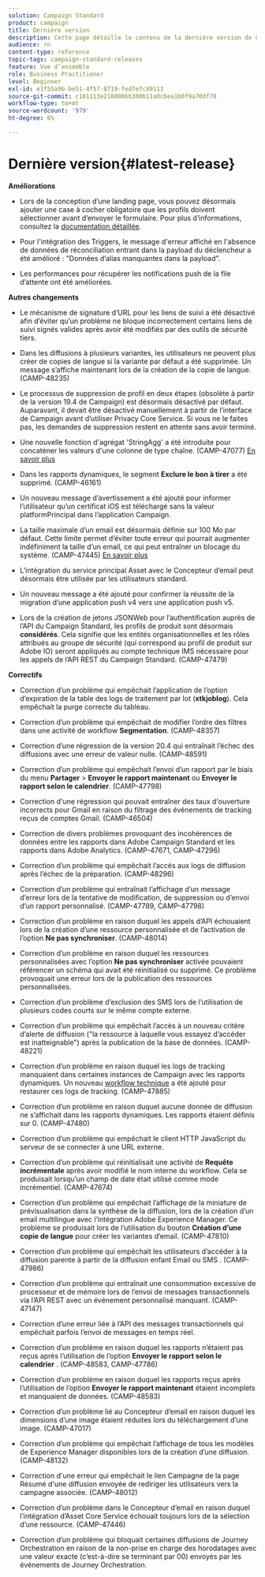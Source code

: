 ```yaml
---
solution: Campaign Standard
product: campaign
title: Dernière version
description: Cette page détaille le contenu de la dernière version de Campaign Standard
audience: rn
content-type: reference
topic-tags: campaign-standard-releases
feature: Vue d’ensemble
role: Business Practitioner
level: Beginner
exl-id: e1f55a9b-be51-4f57-8719-fed7efc89113
source-git-commit: c101113e2180006b300611a0cbea1b0f9a70df70
workflow-type: tm+mt
source-wordcount: '979'
ht-degree: 6%

---
```


# Dernière version{#latest-release}


**Améliorations**

* Lors de la conception d’une landing page, vous pouvez désormais ajouter une case à cocher obligatoire que les profils doivent sélectionner avant d’envoyer le formulaire. Pour plus d’informations, consultez la [documentation détaillée](../../channels/using/managing-landing-page-form-data.md#agreement-checkbox).

* Pour l&#39;intégration des Triggers, le message d&#39;erreur affiché en l&#39;absence de données de réconciliation entrant dans la payload du déclencheur a été amélioré : &quot;Données d’alias manquantes dans la payload&quot;.

* Les performances pour récupérer les notifications push de la file d’attente ont été améliorées.

**Autres changements**

* Le mécanisme de signature d’URL pour les liens de suivi a été désactivé afin d’éviter qu’un problème ne bloque incorrectement certains liens de suivi signés valides après avoir été modifiés par des outils de sécurité tiers.

* Dans les diffusions à plusieurs variantes, les utilisateurs ne peuvent plus créer de copies de langue si la variante par défaut a été supprimée. Un message s’affiche maintenant lors de la création de la copie de langue. (CAMP-48235)

* Le processus de suppression de profil en deux étapes (obsolète à partir de la version 19.4 de Campaign) est désormais désactivé par défaut. Auparavant, il devait être désactivé manuellement à partir de l’interface de Campaign avant d’utiliser Privacy Core Service. Si vous ne le faites pas, les demandes de suppression restent en attente sans avoir terminé.

* Une nouvelle fonction d&#39;agrégat &#39;StringAgg&#39; a été introduite pour concaténer les valeurs d&#39;une colonne de type chaîne. (CAMP-47077) [En savoir plus](../../automating/using/list-of-functions.md#aggregates)

* Dans les rapports dynamiques, le segment **Exclure le bon à tirer** a été supprimé. (CAMP-46161)

* Un nouveau message d’avertissement a été ajouté pour informer l’utilisateur qu’un certificat iOS est téléchargé sans la valeur platformPrincipal dans l’application Campaign.

* La taille maximale d’un email est désormais définie sur 100 Mo par défaut. Cette limite permet d’éviter toute erreur qui pourrait augmenter indéfiniment la taille d’un email, ce qui peut entraîner un blocage du système. (CAMP-47445) [En savoir plus](../../sending/using/design-and-personalize.md#email-size)

* L’intégration du service principal Asset avec le Concepteur d’email peut désormais être utilisée par les utilisateurs standard.

* Un nouveau message a été ajouté pour confirmer la réussite de la migration d’une application push v4 vers une application push v5.

* Lors de la création de jetons JSONWeb pour l’authentification auprès de l’API du Campaign Standard, les profils de produit sont désormais **considérés**. Cela signifie que les entités organisationnelles et les rôles attribués au groupe de sécurité (qui correspond au profil de produit sur Adobe IO) seront appliqués au compte technique IMS nécessaire pour les appels de l’API REST du Campaign Standard. (CAMP-47479)

**Correctifs**

* Correction d’un problème qui empêchait l’application de l’option d’expiration de la table des logs de traitement par lot (**xtkjoblog**). Cela empêchait la purge correcte du tableau.

* Correction d’un problème qui empêchait de modifier l’ordre des filtres dans une activité de workflow **Segmentation**. (CAMP-48357)

* Correction d’une régression de la version 20.4 qui entraînait l’échec des diffusions avec une erreur de valeur nulle. (CAMP-48591)

* Correction d’un problème qui empêchait l’envoi d’un rapport par le biais du menu **Partager** > **Envoyer le rapport maintenant** ou **Envoyer le rapport selon le calendrier**. (CAMP-47798)

* Correction d&#39;une régression qui pouvait entraîner des taux d&#39;ouverture incorrects pour Gmail en raison du filtrage des événements de tracking reçus de comptes Gmail. (CAMP-46504)

* Correction de divers problèmes provoquant des incohérences de données entre les rapports dans Adobe Campaign Standard et les rapports dans Adobe Analytics. (CAMP-47671, CAMP-47296)

* Correction d’un problème qui empêchait l’accès aux logs de diffusion après l’échec de la préparation. (CAMP-48296)

* Correction d’un problème qui entraînait l’affichage d’un message d’erreur lors de la tentative de modification, de suppression ou d’envoi d’un rapport personnalisé. (CAMP-47789, CAMP-47798)

* Correction d’un problème en raison duquel les appels d’API échouaient lors de la création d’une ressource personnalisée et de l’activation de l’option **Ne pas synchroniser**. (CAMP-48014)

* Correction d’un problème en raison duquel les ressources personnalisées avec l’option **Ne pas synchroniser** activée pouvaient référencer un schéma qui avait été réinitialisé ou supprimé. Ce problème provoquait une erreur lors de la publication des ressources personnalisées.

* Correction d’un problème d’exclusion des SMS lors de l’utilisation de plusieurs codes courts sur le même compte externe.

* Correction d’un problème qui empêchait l’accès à un nouveau critère d’alerte de diffusion (&quot;la ressource à laquelle vous essayez d’accéder est inatteignable&quot;) après la publication de la base de données. (CAMP-48221)

* Correction d’un problème en raison duquel les logs de tracking manquaient dans certaines instances de Campaign avec les rapports dynamiques. Un nouveau [workflow technique](../../administration/using/technical-workflows.md) a été ajouté pour restaurer ces logs de tracking. (CAMP-47885)

* Correction d’un problème en raison duquel aucune donnée de diffusion ne s’affichait dans les rapports dynamiques. Les rapports étaient définis sur 0. (CAMP-47480)

* Correction d’un problème qui empêchait le client HTTP JavaScript du serveur de se connecter à une URL externe.

* Correction d’un problème qui réinitialisait une activité de **Requête incrémentale** après avoir modifié le nom interne du workflow. Cela se produisait lorsqu’un champ de date était utilisé comme mode incrémentiel. (CAMP-47674)

* Correction d’un problème qui empêchait l’affichage de la miniature de prévisualisation dans la synthèse de la diffusion, lors de la création d’un email multilingue avec l’intégration Adobe Experience Manager. Ce problème se produisait lors de l’utilisation du bouton **Création d’une copie de langue** pour créer les variantes d’email. (CAMP-47810)

* Correction d’un problème qui empêchait les utilisateurs d’accéder à la diffusion parente à partir de la diffusion enfant Email ou SMS . (CAMP-47986)

* Correction d’un problème qui entraînait une consommation excessive de processeur et de mémoire lors de l’envoi de messages transactionnels via l’API REST avec un événement personnalisé manquant. (CAMP-47147)

* Correction d’une erreur liée à l’API des messages transactionnels qui empêchait parfois l’envoi de messages en temps réel.

* Correction d’un problème en raison duquel les rapports n’étaient pas reçus après l’utilisation de l’option **Envoyer le rapport selon le calendrier** . (CAMP-48583, CAMP-47786)

* Correction d’un problème en raison duquel les rapports reçus après l’utilisation de l’option **Envoyer le rapport maintenant** étaient incomplets et manquaient de données. (CAMP-48583)

* Correction d’un problème lié au Concepteur d’email en raison duquel les dimensions d’une image étaient réduites lors du téléchargement d’une image. (CAMP-47017)

* Correction d’un problème qui empêchait l’affichage de tous les modèles de Experience Manager disponibles lors de la création d’une diffusion. (CAMP-48132)

* Correction d&#39;une erreur qui empêchait le lien Campagne de la page Résumé d&#39;une diffusion envoyée de rediriger les utilisateurs vers la campagne associée. (CAMP-48012)

* Correction d’un problème dans le Concepteur d’email en raison duquel l’intégration d’Asset Core Service échouait toujours lors de la sélection d’une ressource. (CAMP-47446)

* Correction d’un problème qui bloquait certaines diffusions de Journey Orchestration en raison de la non-prise en charge des horodatages avec une valeur exacte (c’est-à-dire se terminant par 00) envoyés par les événements de Journey Orchestration.
